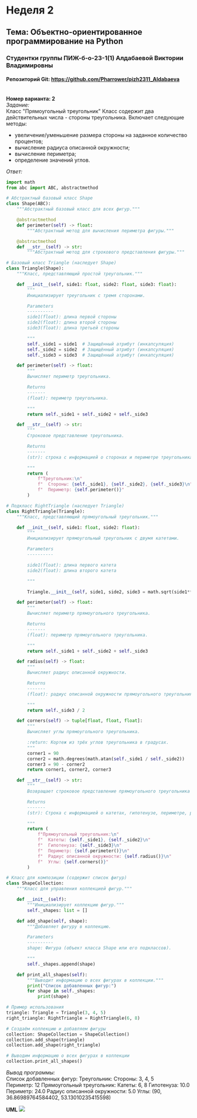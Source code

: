 # Неделя 2
## **Тема**: Объектно-ориентированное программирование на Python 
### Студентки группы ПИЖ-б-о-23-1(1) Алдабаевой Виктории Владимировны
#### Репозиторий Git: https://github.com/Pharrower/pizh2311_Aldabaeva <br><br>
**Номер варианта: 2**  
*Задание:*  
Класс "Прямоугольный треугольник"
Класс содержит два действительных числа - стороны треугольника. Включает следующие методы:
- увеличение/уменьшение размера стороны на заданное количество процентов;
- вычисление радиуса описанной окружности;
- вычисление периметра;
- определение значений углов. 

*Ответ:*  
```python
import math
from abc import ABC, abstractmethod

# Абстрактный базовый класс Shape
class Shape(ABC):
    """Абстрактный базовый класс для всех фигур."""

    @abstractmethod
    def perimeter(self) -> float:
        """Абстрактный метод для вычисления периметра фигуры."""

    @abstractmethod
    def __str__(self) -> str:
        """Абстрактный метод для строкового представления фигуры."""

# Базовый класс Triangle (наследует Shape)
class Triangle(Shape):
    """Класс, представляющий простой треугольник."""

    def __init__(self, side1: float, side2: float, side3: float):
        """
        Инициализирует треугольник с тремя сторонами.

        Parameters
        ----------
        side1(float): длина первой стороны
        side2(float): длина второй стороны
        side3(float): длина третьей стороны

        """
        self._side1 = side1  # Защищённый атрибут (инкапсуляция)
        self._side2 = side2  # Защищённый атрибут (инкапсуляция)
        self._side3 = side3  # Защищённый атрибут (инкапсуляция)

    def perimeter(self) -> float:
        """
        Вычисляет периметр треугольника.

        Returns
        -------
        (float): периметр треугольника.

        """
        return self._side1 + self._side2 + self._side3

    def __str__(self) -> str:
        """
        Строковое представление треугольника.

        Returns
        -------
        (str): строка с информацией о сторонах и периметре треугольника.

        """
        return (
            f"Треугольник:\n"
            f"  Стороны: {self._side1}, {self._side2}, {self._side3}\n"
            f"  Периметр: {self.perimeter()}"
        )

# Подкласс RightTriangle (наследует Triangle)
class RightTriangle(Triangle):
    """Класс, представляющий прямоугольный треугольник."""

    def __init__(self, side1: float, side2: float):
        """
        Инициализирует прямоугольный треугольник с двумя катетами.

        Parameters
        ----------

        side1(float): длина первого катета
        side2(float): длина второго катета

        """

        Triangle.__init__(self, side1, side2, side3 = math.sqrt(side1**2 + side2**2))

    def perimeter(self) -> float:
        """
        Вычисляет периметр прямоугольного треугольника.

        Returns
        -------
        (float): периметр прямоугольного треугольника.

        """
        return self._side1 + self._side2 + self._side3

    def radius(self) -> float:
        """
        Вычисляет радиус описанной окружности.

        Returns
        -------
        (float): радиус описанной окружности прямоугольного треугольника.

        """
        return self._side3 / 2

    def corners(self) -> tuple[float, float, float]:
        """
        Вычисляет углы прямоугольного треугольника.

        :return: Кортеж из трёх углов треугольника в градусах.
        """
        corner1 = 90  
        corner2 = math.degrees(math.atan(self._side1 / self._side2)) 
        corner3 = 90 - corner2
        return corner1, corner2, corner3

    def __str__(self) -> str:
        """
        Возвращает строковое представление прямоугольного треугольника с полной информацией.

        Returns
        -------
        (str): Строка с информацией о катетах, гипотенузе, периметре, радиусе и углах.

        """
        return (
            f"Прямоугольный треугольник:\n"
            f"  Катеты: {self._side1}, {self._side2}\n"
            f"  Гипотенуза: {self._side3}\n"
            f"  Периметр: {self.perimeter()}\n"
            f"  Радиус описанной окружности: {self.radius()}\n"
            f"  Углы: {self.corners()}"
        )

# Класс для композиции (содержит список фигур)
class ShapeCollection:
    """Класс для управления коллекцией фигур."""

    def __init__(self):
        """Инициализирует коллекцию фигур."""
        self._shapes: list = []

    def add_shape(self, shape):
        """Добавляет фигуру в коллекцию.

        Parameters
        ----------
        shape: Фигура (объект класса Shape или его подклассов).

        """
        self._shapes.append(shape)

    def print_all_shapes(self):
        """Выводит информацию о всех фигурах в коллекции."""
        print("Список добавленных фигур:")
        for shape in self._shapes:
            print(shape)

# Пример использования
triangle: Triangle = Triangle(3, 4, 5)
right_triangle: RightTriangle = RightTriangle(6, 8)

# Создаём коллекцию и добавляем фигуры
collection: ShapeCollection = ShapeCollection()
collection.add_shape(triangle)
collection.add_shape(right_triangle)

# Выводим информацию о всех фигурах в коллекции
collection.print_all_shapes()
```  
*Вывод программы:*  
Список добавленных фигур:
Треугольник:
  Стороны: 3, 4, 5        
  Периметр: 12
Прямоугольный треугольник:
  Катеты: 6, 8
  Гипотенуза: 10.0        
  Периметр: 24.0
  Радиус описанной окружности: 5.0
  Углы: (90, 36.86989764584402, 53.13010235415598)

**UML**
<img src="./UML.png">